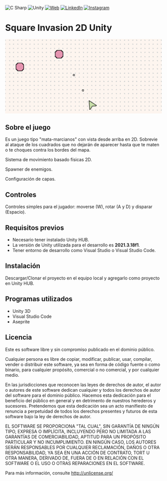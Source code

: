 ![C Sharp](https://img.shields.io/static/v1?style=for-the-badge&message=C+Sharp&color=239120&logo=C+Sharp&logoColor=FFFFFF&label=) ![Unity](https://img.shields.io/static/v1?style=for-the-badge&message=Unity&color=000000&logo=Unity&logoColor=FFFFFF&label=) [![Web](https://img.shields.io/badge/egobian.com-FFCA58?style=for-the-badge&logo=About.me&logoColor=black)](https://egobian.com) [![LinkedIn](https://img.shields.io/badge/LinkedIn-0077B5?style=for-the-badge&logo=linkedin&logoColor=white)](https://www.linkedin.com/in/eduardo-gomez-blanco/) [![Instagram](https://img.shields.io/badge/Instagram-C13584?style=for-the-badge&logo=instagram&logoColor=white)](https://www.instagram.com/egobian/)







# Square Invasion 2D Unity

![](img/Sample.png)







## Sobre el juego

Es un juego tipo "mata-marcianos" con vista desde arriba en 2D. Sobrevie al ataque de los cuadrados que no dejarán de aparecer  hasta que te maten o te choques contra los bordes del mapa.

Sistema de movimiento basado físicas 2D.

Spawner de enemigos.

Configuración de capas.





## Controles

Controles simples para el jugador: moverse (W), rotar (A y D) y disparar (Espacio).





## Requisitos previos

- Necesario tener instalado Unity HUB. 
- La versión de Unity utilizada para el desarrollo es  **2021.3.18f1**.
- Tener entorno de desarrollo como Visual Studio o Visual Studio Code.





## Instalación 

Descargar/Clonar el proyecto en el equipo local y agregarlo como proyecto en Unity HUB.





## Programas utilizados

- Unity 3D
- Visual Studio Code
- Aseprite





## Licencia

Este es software libre y sin compromiso publicado en el dominio público.

Cualquier persona es libre de copiar, modificar, publicar, usar, compilar, vender o
distribuir este software, ya sea en forma de código fuente o como binario,
para cualquier propósito, comercial o no comercial, y por cualquier
medio.

En las jurisdicciones que reconocen las leyes de derechos de autor, el autor o autores
de este software dedican cualquier y todos los derechos de autor del
software para el dominio público. Hacemos esta dedicación para el beneficio
del público en general y en detrimento de nuestros herederos y
sucesores. Pretendemos que esta dedicación sea un acto manifiesto de
renuncia a perpetuidad de todos los derechos presentes y futuros de esta
software bajo la ley de derechos de autor.

EL SOFTWARE SE PROPORCIONA "TAL CUAL", SIN GARANTÍA DE NINGÚN TIPO,
EXPRESA O IMPLÍCITA, INCLUYENDO PERO NO LIMITADA A LAS GARANTÍAS DE
COMERCIABILIDAD, APTITUD PARA UN PROPÓSITO PARTICULAR Y NO INCUMPLIMIENTO.
EN NINGÚN CASO, LOS AUTORES SERÁN RESPONSABLES POR CUALQUIER RECLAMACIÓN, DAÑOS O
OTRA RESPONSABILIDAD, YA SEA EN UNA ACCIÓN DE CONTRATO, TORT U OTRA MANERA,
DERIVADO DE, FUERA DE O EN RELACIÓN CON EL SOFTWARE O EL USO O
OTRAS REPARACIONES EN EL SOFTWARE.

Para más información, consulte <http://unlicense.org/>